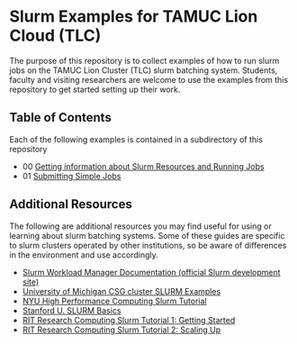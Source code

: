 # Slurm Examples for TAMUC Lion Cloud (TLC)

The purpose of this repository is to collect examples of how to run slurm jobs on the
TAMUC Lion Cluster (TLC) slurm batching system.  Students, faculty and visiting researchers
are welcome to use the examples from this repository to get started setting up their work.

## Table of Contents

Each of the following examples is contained in a subdirectory of this repository

- 00 [Getting information about Slurm Resources and Running Jobs](./00-slurminfo/README.md)
- 01 [Submitting Simple Jobs](./01-simple/README.md)


## Additional Resources

The following are additional resources you may find useful for using or learning about
slurm batching systems.  Some of these guides are specific to slurm clusters operated
by other institutions, so be aware of differences in the environment and use accordingly.

- [Slurm Workload Manager Documentation (official Slurm development site)](https://slurm.schedmd.com/documentation.html)
- [University of Michigan CSG cluster SLURM Examples](https://github.com/statgen/SLURM-examples/tree/master)
- [NYU High Performance Computing Slurm Tutorial](https://sites.google.com/nyu.edu/nyu-hpc/training-support/tutorials/slurm-tutorial)
- [Stanford U. SLURM Basics](https://sites.google.com/nyu.edu/nyu-hpc/training-support/tutorials/slurm-tutorial)
- [RIT Research Computing Slurm Tutorial 1: Getting Started](https://research-computing.git-pages.rit.edu/docs/slurm_quick_start_tutorial.html)
- [RIT Research Computing Slurm Tutorial 2: Scaling Up](https://research-computing.git-pages.rit.edu/docs/slurm_tutorial_2.html)
